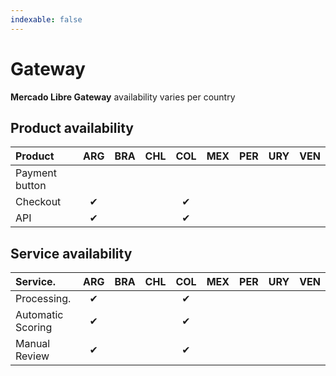 ```yaml
---
indexable: false
---
```


# Gateway

**Mercado Libre Gateway** availability varies per country

## Product availability

| Product                 | ARG  | BRA  | CHL  | COL  | MEX  | PER  | URY  | VEN  |
| :--- | :---: | :---: | :---: | :---: | :---: | :---: | :---: | :---: |
| Payment button          |      |      |      |      |      |      |      |      |
| Checkout                | ✔    |      |      | ✔    |      |      |      |      |
| API                     | ✔    |      |      | ✔    |      |      |      |      |

## Service availability

| Service.                | ARG  | BRA  | CHL  | COL  | MEX  | PER  | URY  | VEN  |
| :--- | :---: | :---: | :---: | :---: | :---: | :---: | :---: | :---: |
| Processing.             | ✔    |      |      | ✔    |      |      |      |      |
| Automatic Scoring       | ✔    |      |      | ✔    |      |      |      |      |
| Manual Review           | ✔    |      |      | ✔    |      |      |      |      |
